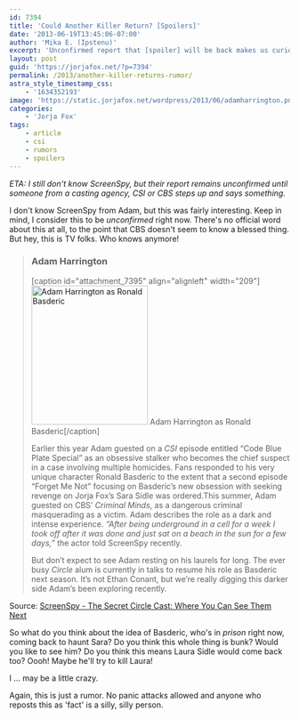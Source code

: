 ```yaml
---
id: 7394
title: 'Could Another Killer Return? [Spoilers]'
date: '2013-06-19T13:45:06-07:00'
author: 'Mika E. (Ipstenu)'
excerpt: 'Unconfirmed report that [spoiler] will be back makes us curious.'
layout: post
guid: 'https://jorjafox.net/?p=7394'
permalink: /2013/another-killer-returns-rumor/
astra_style_timestamp_css:
    - '1634352193'
image: 'https://static.jorjafox.net/wordpress/2013/06/adamharrington.png'
categories:
    - 'Jorja Fox'
tags:
    - article
    - csi
    - rumors
    - spoilers
---
```


_ETA: I still don't know ScreenSpy, but their report remains unconfirmed until someone from a casting agency, CSI or CBS steps up and says something._

I don't know ScreenSpy from Adam, but this was fairly interesting. Keep in mind, I consider this to be _unconfirmed_ right now. There's no official word about this at all, to the point that CBS doesn't seem to know a blessed thing. But hey, this is TV folks. Who knows anymore!

<blockquote>
<h3>Adam Harrington</h3>
[caption id="attachment_7395" align="alignleft" width="209"]<a href="//static.jorjafox.net/wordpress/2013/06/adamharrington.png"><img class="size-medium wp-image-7395" alt="Adam Harrington as Ronald Basderic" src="//static.jorjafox.net/wordpress/2013/06/adamharrington-209x250.png" width="209" height="250" /></a> Adam Harrington as Ronald Basderic[/caption]

Earlier this year Adam guested on a _CSI_ episode entitled “Code Blue Plate Special” as an obsessive stalker who becomes the chief suspect in a case involving multiple homicides. Fans responded to his very unique character Ronald Basderic to the extent that a second episode “Forget Me Not” focusing on Basderic’s new obsession with seeking revenge on Jorja Fox’s Sara Sidle was ordered.This summer, Adam guested on CBS’ _Criminal Minds_, as a dangerous criminal masquerading as a victim. Adam describes the role as a dark and intense experience. _“After being underground in a cell for a week I took off after it was done and just sat on a beach in the sun for a few days,”_ the actor told ScreenSpy recently.

But don’t expect to see Adam resting on his laurels for long. The ever busy _Circle_ alum is currently in talks to resume his role as Basderic next season. It’s not Ethan Conant, but we’re really digging this darker side Adam’s been exploring recently.</blockquote>
Source: <a href="http://www.screenspy.com/tv/the-secret-circle-cast-where-you-can-see-them-next/">ScreenSpy - The Secret Circle Cast: Where You Can See Them Next</a>

So what do you think about the idea of Basderic, who's in _prison_ right now, coming back to haunt Sara? Do you think this whole thing is bunk? Would you like to see him? Do you think this means Laura Sidle would come back too? Oooh! Maybe he'll try to kill Laura!

I ... may be a little crazy.

Again, this is just a rumor. No panic attacks allowed and anyone who reposts this as 'fact' is a silly, silly person.
